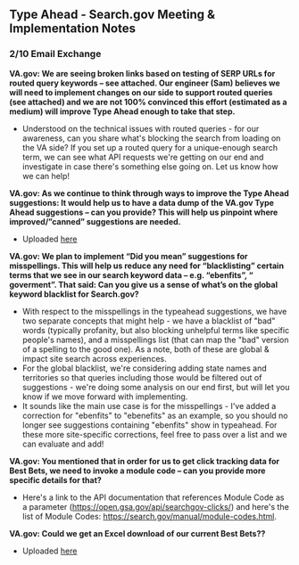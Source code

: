 ## Type Ahead - Search.gov Meeting & Implementation Notes



### 2/10 Email Exchange

**VA.gov: We are seeing broken links based on testing of SERP URLs for routed query keywords – see attached.   Our engineer (Sam) believes we will need to implement changes on our side to support routed queries (see attached) and we are not 100% convinced this effort (estimated as a medium) will improve Type Ahead enough to take that step.**
- Understood on the technical issues with routed queries - for our awareness, can you share what's blocking the search from loading on the VA side? If you set up a routed query for a unique-enough search term, we can see what API requests we're getting on our end and investigate in case there's something else going on. Let us know how we can help!

**VA.gov: As we continue to think through ways to improve the Type Ahead suggestions: It would help us to have a data dump of the VA.gov Type Ahead suggestions – can you provide?  This will help us pinpoint where improved/”canned” suggestions are needed.**
-  Uploaded [here](https://github.com/department-of-veterans-affairs/va.gov-team/blob/master/products/on-site-search/assets-docs/VA.gov%20-%20SAYT%20Suggestions%20Export.csv)

**VA.gov: We plan to implement “Did you mean” suggestions for misspellings.  This will help us reduce any need for “blacklisting” certain terms that we see in our search keyword data – e.g. “ebenfits”, “ goverment”.  That said: Can you give us a sense of what’s on the global keyword blacklist for Search.gov?**
-  With respect to the misspellings in the typeahead suggestions, we have two separate concepts that might help - we have a blacklist of "bad" words (typically profanity, but also blocking unhelpful terms like specific people's names), and a misspellings list (that can map the "bad" version of a spelling to the good one). As a note, both of these are global & impact site search across experiences.
-    For the global blacklist, we're considering adding state names and territories so that queries including those would be filtered out of suggestions - we're doing some analysis on our end first, but will let you know if we move forward with implementing.
- It sounds like the main use case is for the misspellings - I've added a correction for "ebenfits" to "ebenefits" as an example, so you should no longer see suggestions containing "ebenfits" show in typeahead. For these more site-specific corrections, feel free to pass over a list and we can evaluate and add! 

**VA.gov: You mentioned that in order for us to get click tracking data for Best Bets, we need to invoke a module code – can you provide more specific details for that?**
- Here's a link to the API documentation that references Module Code as a parameter (https://open.gsa.gov/api/searchgov-clicks/) and here's the list of Module Codes: https://search.gov/manual/module-codes.html. 

**VA.gov: Could we get an Excel download of our current Best Bets??**
-  Uploaded [here](https://github.com/department-of-veterans-affairs/va.gov-team/blob/master/products/on-site-search/assets-docs/VA.gov%20-%20Best%20Bets%20Export.csv)
